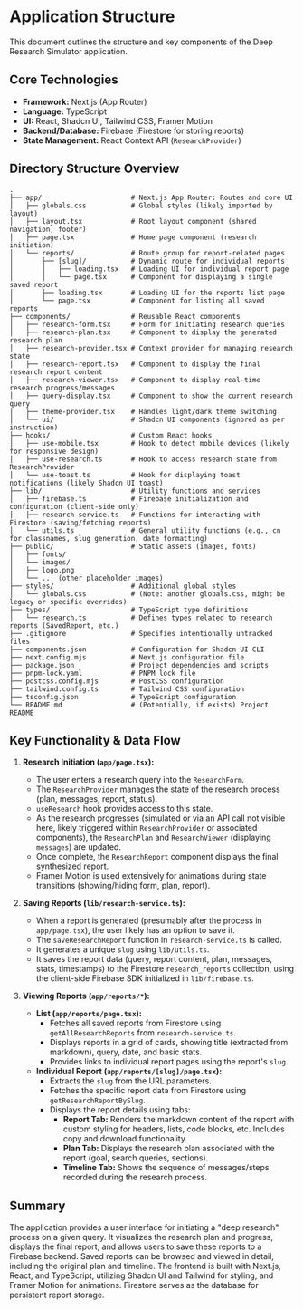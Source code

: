 # Application Structure

This document outlines the structure and key components of the Deep Research Simulator application.

## Core Technologies

-   **Framework:** Next.js (App Router)
-   **Language:** TypeScript
-   **UI:** React, Shadcn UI, Tailwind CSS, Framer Motion
-   **Backend/Database:** Firebase (Firestore for storing reports)
-   **State Management:** React Context API (`ResearchProvider`)

## Directory Structure Overview

```
.
├── app/                      # Next.js App Router: Routes and core UI
│   ├── globals.css           # Global styles (likely imported by layout)
│   ├── layout.tsx            # Root layout component (shared navigation, footer)
│   ├── page.tsx              # Home page component (research initiation)
│   └── reports/              # Route group for report-related pages
│       ├── [slug]/           # Dynamic route for individual reports
│       │   ├── loading.tsx   # Loading UI for individual report page
│       │   └── page.tsx      # Component for displaying a single saved report
│       ├── loading.tsx       # Loading UI for the reports list page
│       └── page.tsx          # Component for listing all saved reports
├── components/               # Reusable React components
│   ├── research-form.tsx     # Form for initiating research queries
│   ├── research-plan.tsx     # Component to display the generated research plan
│   ├── research-provider.tsx # Context provider for managing research state
│   ├── research-report.tsx   # Component to display the final research report content
│   ├── research-viewer.tsx   # Component to display real-time research progress/messages
│   ├── query-display.tsx     # Component to show the current research query
│   ├── theme-provider.tsx    # Handles light/dark theme switching
│   └── ui/                   # Shadcn UI components (ignored as per instruction)
├── hooks/                    # Custom React hooks
│   ├── use-mobile.tsx        # Hook to detect mobile devices (likely for responsive design)
│   ├── use-research.ts       # Hook to access research state from ResearchProvider
│   └── use-toast.ts          # Hook for displaying toast notifications (likely Shadcn UI toast)
├── lib/                      # Utility functions and services
│   ├── firebase.ts           # Firebase initialization and configuration (client-side only)
│   ├── research-service.ts   # Functions for interacting with Firestore (saving/fetching reports)
│   └── utils.ts              # General utility functions (e.g., cn for classnames, slug generation, date formatting)
├── public/                   # Static assets (images, fonts)
│   ├── fonts/
│   └── images/
│   ├── logo.png
│   └── ... (other placeholder images)
├── styles/                   # Additional global styles
│   └── globals.css           # (Note: another globals.css, might be legacy or specific overrides)
├── types/                    # TypeScript type definitions
│   └── research.ts           # Defines types related to research reports (SavedReport, etc.)
├── .gitignore                # Specifies intentionally untracked files
├── components.json           # Configuration for Shadcn UI CLI
├── next.config.mjs           # Next.js configuration file
├── package.json              # Project dependencies and scripts
├── pnpm-lock.yaml            # PNPM lock file
├── postcss.config.mjs        # PostCSS configuration
├── tailwind.config.ts        # Tailwind CSS configuration
├── tsconfig.json             # TypeScript configuration
└── README.md                 # (Potentially, if exists) Project README
```

## Key Functionality & Data Flow

1.  **Research Initiation (`app/page.tsx`):**
    *   The user enters a research query into the `ResearchForm`.
    *   The `ResearchProvider` manages the state of the research process (plan, messages, report, status).
    *   `useResearch` hook provides access to this state.
    *   As the research progresses (simulated or via an API call not visible here, likely triggered within `ResearchProvider` or associated components), the `ResearchPlan` and `ResearchViewer` (displaying `messages`) are updated.
    *   Once complete, the `ResearchReport` component displays the final synthesized report.
    *   Framer Motion is used extensively for animations during state transitions (showing/hiding form, plan, report).

2.  **Saving Reports (`lib/research-service.ts`):**
    *   When a report is generated (presumably after the process in `app/page.tsx`), the user likely has an option to save it.
    *   The `saveResearchReport` function in `research-service.ts` is called.
    *   It generates a unique `slug` using `lib/utils.ts`.
    *   It saves the report data (query, report content, plan, messages, stats, timestamps) to the Firestore `research_reports` collection, using the client-side Firebase SDK initialized in `lib/firebase.ts`.

3.  **Viewing Reports (`app/reports/*`):**
    *   **List (`app/reports/page.tsx`):**
        *   Fetches all saved reports from Firestore using `getAllResearchReports` from `research-service.ts`.
        *   Displays reports in a grid of cards, showing title (extracted from markdown), query, date, and basic stats.
        *   Provides links to individual report pages using the report's `slug`.
    *   **Individual Report (`app/reports/[slug]/page.tsx`):**
        *   Extracts the `slug` from the URL parameters.
        *   Fetches the specific report data from Firestore using `getResearchReportBySlug`.
        *   Displays the report details using tabs:
            *   **Report Tab:** Renders the markdown content of the report with custom styling for headers, lists, code blocks, etc. Includes copy and download functionality.
            *   **Plan Tab:** Displays the research plan associated with the report (goal, search queries, sections).
            *   **Timeline Tab:** Shows the sequence of messages/steps recorded during the research process.

## Summary

The application provides a user interface for initiating a "deep research" process on a given query. It visualizes the research plan and progress, displays the final report, and allows users to save these reports to a Firebase backend. Saved reports can be browsed and viewed in detail, including the original plan and timeline. The frontend is built with Next.js, React, and TypeScript, utilizing Shadcn UI and Tailwind for styling, and Framer Motion for animations. Firestore serves as the database for persistent report storage. 